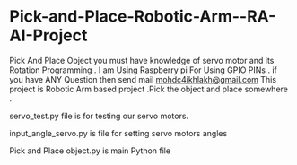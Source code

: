 # Pick-and-Place-Robotic-Arm--RA-AI-Project
Pick And Place Object 
you must have knowledge of servo motor and its Rotation Programming .
I am Using Raspberry pi For Using GPIO PINs .
if you have ANY Question then send mail mohdc4ikhlakh@gmail.com
This project is Robotic Arm based project .Pick the object and place somewhere .

servo_test.py file is for testing our servo motors.

input_angle_servo.py is file for setting servo motors angles

Pick and Place object.py is main  Python file
